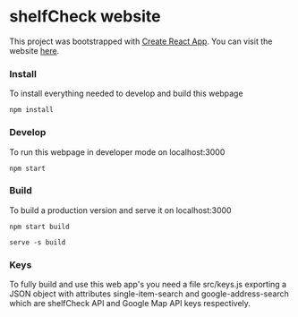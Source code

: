 # shelfCheck website

This project was bootstrapped with [Create React App](https://github.com/facebook/create-react-app).
You can visit the website [here](https://shelfcheck.io).

### Install

To install everything needed to develop and build this webpage

`npm install`

### Develop

To run this webpage in developer mode on localhost:3000

`npm start`


### Build

To build a production version and serve it on localhost:3000

`npm start build`

`serve -s build`

### Keys

To fully build and use this web app's you need a file src/keys.js exporting a JSON object with attributes single-item-search and google-address-search which are shelfCheck API and Google Map API keys respectively.